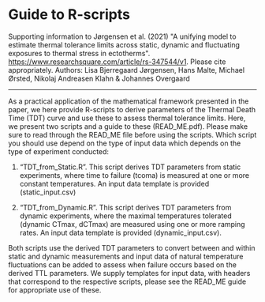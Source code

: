 # Guide to R-scripts
Supporting information to Jørgensen et al. (2021) "A unifying model to estimate thermal tolerance limits across static, dynamic and fluctuating exposures to thermal stress in ectotherms". https://www.researchsquare.com/article/rs-347544/v1. Please cite appropriately.
Authors: Lisa Bjerregaard Jørgensen, Hans Malte, Michael Ørsted, Nikolaj Andreasen Klahn & Johannes Overgaard

______

As a practical application of the mathematical framework presented in the paper, we here provide R-scripts to derive parameters of the Thermal Death Time (TDT) curve and use these to assess thermal tolerance limits. Here, we present two scripts and a guide to these (READ_ME.pdf). Please make sure to read through the READ_ME file before using the scripts. Which script you should use depend on the type of input data which depends on the type of experiment conducted:

1)	“TDT_from_Static.R”. This script derives TDT parameters from static experiments, where time to failure (tcoma) is measured at one or more constant temperatures. An input data template is provided (static_input.csv)

2)	“TDT_from_Dynamic.R”. This script derives TDT parameters from dynamic experiments, where the maximal temperatures tolerated (dynamic CTmax, dCTmax) are measured using one or more ramping rates. An input data template is provided (dynamic_input.csv). 

Both scripts use the derived TDT parameters to convert between and within static and dynamic measurements and input data of natural temperature fluctuations can be added to assess when failure occurs based on the derived TTL parameters. We supply templates for input data, with headers that correspond to the respective scripts, please see the READ_ME guide for appropriate use of these.
